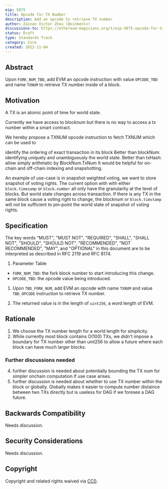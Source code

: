 ```yaml
---
eip: 5875
title: Opcode for TX Number
description: Add an opcode to retrieve TX number
author: Zainan Victor Zhou (@xinbenlv)
discussions-to: https://ethereum-magicians.org/t/eip-5875-opcode-for-tx-number-in-a-block/11612
status: Draft
type: Standards Track
category: Core
created: 2022-11-04
---
```


## Abstract

Upon `FORK_NUM_TBD`, add EVM an opcode instruction with value `OPCODE_TBD` and name `TXNUM` to retrieve TX number inside of a block.

## Motivation

A TX is an atomic point of time for world state.

Currently we have access to blocknum but there is no way to access a tx number within a smart contract.

We hereby propose a TXNUM opcode instruction to fetch TXNUM which can be used to

identify the ordering of exact transaction in its block
Better than blockNum: identifying uniquely and unambiguously the world state.
Better than txHash: allow simply arithmatic by BlockNum.TxNum
It would be helpful for on-chain and off-chain indexing and snapshotting.

An example of use-case is in snapshot weighted voting, we want to store snapshot of voting rights. The current option with with either `block.timesamp` or `block.number` all only have the granularity at the level of blocks. But world state changes across transaction. If there is any TX in the same block cause a voting right to change, the blocknum or `block.timstamp` will not be sufficient to pin-point the world state of snapshot of voting rights.

## Specification

The key words "MUST", "MUST NOT", "REQUIRED", "SHALL", "SHALL NOT", "SHOULD", "SHOULD NOT", "RECOMMENDED", "NOT RECOMMENDED", "MAY", and "OPTIONAL" in this document are to be interpreted as described in RFC 2119 and RFC 8174.

1. Parameter Table

- `FORK_NUM_TBD`: the fork block number to start introducing this change.
- `OPCODE_TBD`: the opcode value being introduced.

1. Upon `TBD_FORK_NUM`, add EVM an opcode with name `TXNUM` and value `TBD_OPCODE` instruction to retrieve TX number.

2. The returned value is in the length of `uint256`, a word length of EVM.

## Rationale

1. We choose the TX number length for a world length for simplicity.
2. While currently most block contains O(100) TXs, we didn't impose a boundary for TX number other than uint256 to allow
a future where each block can have much larger blocks.

### Further discussions needed

4. further discussion is needed about potentially bounding the TX num for simpler onchain computation if use case arises.
5. further discussion is needed about whether to use TX number within the block or globally. Globally makes it easier to compute number distaince between two TXs directly but is useless for DAG
if we foresee a DAG future.

## Backwards Compatibility

Needs discussion.

## Security Considerations

Needs discussion.

## Copyright

Copyright and related rights waived via [CC0](../LICENSE.md).
